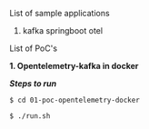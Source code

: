 List of sample applications

1. kafka springboot otel


List of PoC's

__1. Opentelemetry-kafka in docker__

___Steps to run___    

   ```
   $ cd 01-poc-opentelemetry-docker
   ```

   ```
   $ ./run.sh
   ```
        

